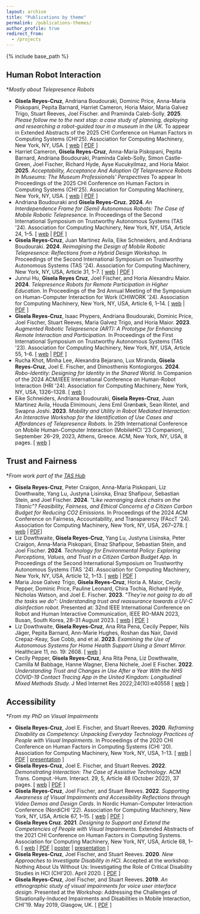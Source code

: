 ```yaml
---
layout: archive
title: "Publications by theme"
permalink: /publications-themes/
author_profile: true
redirect_from:
  - /projects
---
```


{% include base_path %}

## Human Robot Interaction 
\*_Mostly about Telepresence Robots_
* __Gisela Reyes-Cruz__, Andriana Boudouraki, Dominic Price, Anna-Maria Piskopani, Pepita Barnard, Harriet Cameron, Horia Maior, Maria Galvez Trigo, Stuart Reeves, Joel Fischer. and Praminda Caleb-Solly. __2025__. _Please follow me to the next stop: a case study of planning, deploying and researching a robot-guided tour in a museum in the UK._ To appear in Extended Abstracts of the 2025 CHI Conference on Human Factors in Computing Systems (CHI'25). Association for Computing Machinery, New York, NY, USA. [ [web](https://doi.org/10.1145/3706599.3706660) \| [PDF](../files/chi25_robot_tour.pdf) ]
* Harriet Cameron, __Gisela Reyes-Cruz__, Anna-Maria Piskopani, Pepita Barnard, Andriana Boudouraki, Praminda Caleb-Solly, Simon Castle-Green, Joel Fischer, Richard Hyde, Ayse Kucukyilmaz, and Horia Maior. __2025__. _Acceptability, Acceptance And Adoption Of Telepresence Robots In Museums: The Museum Professionals' Perspectives_ To appear In Proceedings of the 2025 CHI Conference on Human Factors in Computing Systems (CHI'25). Association for Computing Machinery, New York, NY, USA. [ [web](https://doi.org/10.1145/3706598.3713533) \| [PDF](../files/chi25_telepresence_museums.pdf) ]
* Andriana Boudouraki and __Gisela Reyes-Cruz.__ __2024__. _An Interdependence Frame for (Semi) Autonomous Robots: The Case of Mobile Robotic Telepresence._ In Proceedings of the Second International Symposium on Trustworthy Autonomous Systems (TAS '24). Association for Computing Machinery, New York, NY, USA, Article 24, 1–5. [  [web](https://doi.org/10.1145/3686038.3686059) \| [PDF](../files/tas24_interdependence_mrp_accessible.pdf) ]
* __Gisela Reyes-Cruz__, Juan Martinez Avila, Eike Schneiders, and Andriana Boudouraki. __2024__. _Reimagining the Design of Mobile Robotic Telepresence: Reflections from a Hybrid Design Workshop._ In Proceedings of the Second International Symposium on Trustworthy Autonomous Systems (TAS '24). Association for Computing Machinery, New York, NY, USA, Article 31, 1–7. [ [web](https://doi.org/10.1145/3686038.3686055) \| [PDF](../files/tas24_telepresence_workshop_accessible.pdf) ]
* Junrui Hu, __Gisela Reyes Cruz__, Joel Fischer, and Horia Alexandru Maior. __2024__. _Telepresence Robots for Remote Participation in Higher Education._ In Proceedings of the 3rd Annual Meeting of the Symposium on Human-Computer Interaction for Work (CHIWORK '24). Association for Computing Machinery, New York, NY, USA, Article 6, 1–14. [ [web](https://doi.org/10.1145/3663384.3663394) \| [PDF](../files/chiwork24_telepresence_accessible.pdf) ]
* __Gisela Reyes-Cruz__, Isaac Phypers, Andriana Boudouraki, Dominic Price, Joel Fischer, Stuart Reeves, Maria Galvez Trigo, and Horia Maior. __2023__. _Augmented Robotic Telepresence (ART): A Prototype for Enhancing Remote Interaction and Participation._ In Proceedings of the First International Symposium on Trustworthy Autonomous Systems (TAS '23). Association for Computing Machinery, New York, NY, USA, Article 55, 1–6. [ [web](https://doi.org/10.1145/3597512.3597532) \| [PDF](../files/tas23_art_telepresence.pdf) ]
* Rucha Khot, Minha Lee, Alexandra Bejarano, Lux Miranda, __Gisela Reyes-Cruz__, Joel E. Fischer, and Dimosthenis Kontogiorgos. __2024__. _Robo-Identity: Designing for Identity in the Shared World._ In Companion of the 2024 ACM/IEEE International Conference on Human-Robot Interaction (HRI '24). Association for Computing Machinery, New York, NY, USA, 1326–1328. [ [web](https://doi.org/10.1145/3610978.3638166) ]
* Eike Schneiders, Andriana Boudouraki, __Gisela Reyes-Cruz__, Juan Martinez Avila, Houda Elmimouni, Jens Emil Grønbæk, Sean Rintel, and Swapna Joshi. __2023__. _Mobility and Utility in Robot Mediated Interaction: An Interactive Workshop for the Identification of Use Cases and Affordances of Telepresence Robots._ In 25th International Conference on Mobile Human-Computer Interaction (MobileHCI ’23 Companion), September 26–29, 2023, Athens, Greece. ACM, New York, NY, USA, 8 pages. [ [web](https://doi.org/10.1145/3565066.3609791) ]

## Trust and Fairness
\*_From work part of the [TAS Hub](https://tas.ac.uk/)_
* __Gisela Reyes-Cruz__, Peter Craigon, Anna-Maria Piskopani, Liz Dowthwaite, Yang Lu, Justyna Lisinska, Elnaz Shafipour, Sebastian Stein, and Joel Fischer. __2024__. _"Like rearranging deck chairs on the Titanic"? Feasibility, Fairness, and Ethical Concerns of a Citizen Carbon Budget for Reducing CO2 Emissions._ In Proceedings of the 2024 ACM Conference on Fairness, Accountability, and Transparency (FAccT '24). Association for Computing Machinery, New York, NY, USA, 267–278. [ [web](https://doi.org/10.1145/3630106.3658904) \| [PDF](../files/facct24_carbon_budget_accessible.pdf)]
* Liz Dowthwaite, __Gisela Reyes-Cruz__, Yang Lu, Justyna Lisinska, Peter Craigon, Anna-Maria Piskopani, Elnaz Shafipour, Sebastian Stein, and Joel Fischer. __2024__. _Technology for Environmental Policy: Exploring Perceptions, Values, and Trust in a Citizen Carbon Budget App._ In Proceedings of the Second International Symposium on Trustworthy Autonomous Systems (TAS '24). Association for Computing Machinery, New York, NY, USA, Article 12, 1–13. [ [web](https://doi.org/10.1145/3686038.3686065) \| [PDF](../files/tas24_carbon_budget_accessible.pdf) ]
* Maria Jose Galvez Trigo, __Gisela Reyes-Cruz__, Horia A. Maior, Cecily Pepper, Dominic Price, Pauline Leonard, Chira Tochia, Richard Hyde, Nicholas Watson, and Joel E. Fischer. __2023__. _"They’re not going to do all the tasks we do": Understanding trust and reassurance towards a UV-C disinfection robot._ Presented at: 32nd IEEE International Conference on Robot and Human Interactive Communication, IEEE RO-MAN 2023, Busan, South Korea, 28-31 August 2023. [ [web](https://doi.org/10.1109/RO-MAN57019.2023.10309364) \| [PDF](../files/roman23_trust_uvc_robot.pdf) ]
* Liz Dowthwaite, __Gisela Reyes-Cruz__, Ana Rita Pena, Cecily Pepper, Nils Jäger, Pepita Barnard, Ann-Marie Hughes, Roshan das Nair, David Crepaz-Keay, Sue Cobb, and et al. __2023__. _Examining the Use of Autonomous Systems for Home Health Support Using a Smart Mirror._ Healthcare 11, no. 19: 2608. [ [web](https://doi.org/10.3390/healthcare11192608) ]
* Cecily Pepper, __Gisela Reyes-Cruz__, Ana Rita Pena, Liz Dowthwaite, Camilla M Babbage, Hanne Wagner, Elena Nichele, Joel E Fischer. __2022__. _Understanding Trust and Changes in Use After a Year With the NHS COVID-19 Contact Tracing App in the United Kingdom: Longitudinal Mixed Methods Study._ J Med Internet Res 2022;24(10):e40558 [ [web](https://www.jmir.org/2022/10/e40558) ]

## Accessibility
\*_From my PhD on Visual Impairments_
* __Gisela Reyes-Cruz__, Joel E. Fischer, and Stuart Reeves. __2020__. _Reframing Disability as Competency: Unpacking Everyday Technology Practices of People with Visual Impairments._ In Proceedings of the 2020 CHI Conference on Human Factors in Computing Systems (CHI '20). Association for Computing Machinery, New York, NY, USA, 1–13.  [ [web](https://doi.org/10.1145/3313831.3376767) \| [PDF](../files/Reframing-disability-as-competency.pdf) \| [presentation](https://www.youtube.com/watch?v=-Pk3MzIe9NM) ]
* __Gisela Reyes-Cruz__, Joel E. Fischer, and Stuart Reeves. __2022__. _Demonstrating Interaction: The Case of Assistive Technology_. ACM Trans. Comput.-Hum. Interact. 29, 5, Article 48 (October 2022), 37 pages. [ [web](https://dl.acm.org/doi/abs/10.1145/3514236) \| [PDF](../files/accessible-TOCHI-Demonstrating-Interaction.pdf) ]
* __Gisela Reyes-Cruz__, Joel Fischer, and Stuart Reeves. __2022__. _Supporting Awareness of Visual Impairments and Accessibility Reflections through Video Demos and Design Cards._ In Nordic Human-Computer Interaction Conference (NordiCHI '22). Association for Computing Machinery, New York, NY, USA, Article 67, 1–15. [ [web](https://dl.acm.org/doi/abs/10.1145/3546155.3546697) \| [PDF](../files/nordichi22_visual_awareness_accessible.pdf) ]
* __Gisela Reyes Cruz__. __2021__. _Designing to Support and Extend the Competencies of People with Visual Impairments._ Extended Abstracts of the 2021 CHI Conference on Human Factors in Computing Systems. Association for Computing Machinery, New York, NY, USA, Article 68, 1–6. [ [web](https://dl.acm.org/doi/10.1145/3411763.3443425) \| [PDF](../files/CHI2021-DC.pdf) \| [poster](../files/CHI2021-DC-poster.pdf) \| [presentation](https://www.youtube.com/watch?v=SKjxuqtx62A) ]
* __Gisela Reyes-Cruz__, Joel Fischer, and Stuart Reeves. __2020__. _New Approaches to Investigate Disability in HCI._ Accepted at the workshop: Nothing About Us Without Us: Investigating the Role of Critical Disability Studies in HCI (CHI’20). April 2020. [ [PDF](../files/New-Approaches-Workshop.pdf) ]
* __Gisela Reyes-Cruz__, Joel Fischer, and Stuart Reeves. __2019__. _An ethnographic study of visual impairments for voice user interface design._ Presented at the Workshop: Addressing the Challenges of Situationally-Induced Impairments and Disabilities in Mobile Interaction, CHI'19. May 2019, Glasgow, UK. [ [PDF](../files/Visual-impairments-and-voice-user-interface-design.pdf) ]